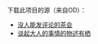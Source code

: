 下载此项目的源（来自OD）：

- [没人能发评论的茶会](https://archive.mbalice.com/down/%E5%89%AA%E8%BE%91/2019.10/%5B19-10-20%5D%5B%E6%B2%B9%E7%AE%A1%E5%89%AA%E8%BE%91-10.20-%E6%B7%B1%E5%A4%9CMC%5D%5B%E5%89%AA%E8%BE%912-%E6%A0%87%E9%A2%98%E6%9C%AA%E5%AE%9A%5D.mp4)
- [谈起大人的事情的物述有栖](https://archive.mbalice.com/down/%E5%89%AA%E8%BE%91/2019.10/%5B19-10-20%5D%5B%E6%B2%B9%E7%AE%A1%E5%89%AA%E8%BE%91-10.20-%E6%B7%B1%E5%A4%9CMC%5D%E8%B0%88%E8%B5%B7%E5%A4%A7%E4%BA%BA%E7%9A%84%E4%BA%8B%E6%83%85%E7%9A%84%E7%89%A9%E8%BF%B0%E6%9C%89%E6%A0%96.mp4)

